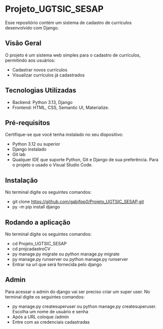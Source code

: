 # Projeto_UGTSIC_SESAP

Esse repositório contém um sistema de cadastro de currículos desenvolvido com Django.

## Visão Geral

O projeto é um sistema web simples para o cadastro de currículos, permitindo aos usuários:

- Cadastrar novos currículos 
- Visualizar currículos já cadastrados

## Tecnologias Utilizadas

- Backend: Python 3.13, Django
- Frontend: HTML, CSS, Semantic UI, Materialize.

## Pré-requisitos

Certifique-se que você tenha instalado no seu dispositivo:

- Python 3.12 ou superior
- Django instalado
- Git lab
- Qualquer IDE que suporte Python, Git e Django de sua preferência. Para o projeto o usado o Visual Studio Code.

## Instalação

No terminal digite os seguintes comandos:

- git clone https://github.com/gabifpp0/Projeto_UGTSIC_SESAP.git
- py -m pip install django

## Rodando a aplicação

No terminal digite os seguintes comandos:

- cd Projeto_UGTSIC_SESAP
- cd projcadastroCV
- py manage.py migrate ou python manage.py migrate
- py manage.py runserver ou python manage.py runserver
- Entrar na url que será fornecida pelo django

## Admin

Para acessar o admin do django vai ser preciso criar um super user. No terminal digite os seguintes comandos:

- py manage.py createsuperuser ou python manage.py createsuperuser. Escolha um nome de usuário e senha
- Após a URL coloque /admin 
- Entre com as credenciais cadastradas
